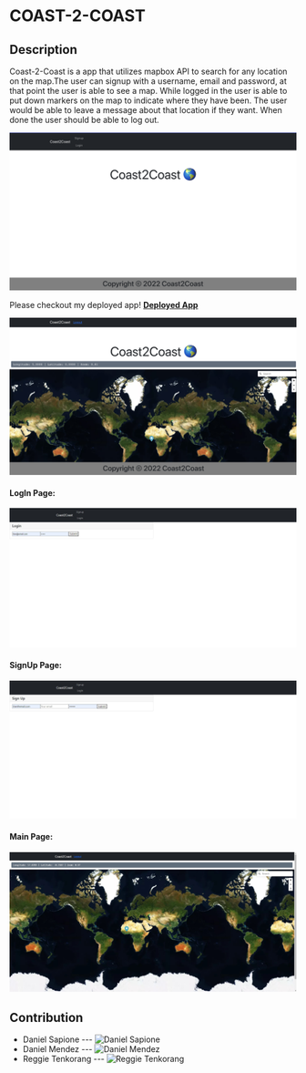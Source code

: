 # COAST-2-COAST

## Description 


Coast-2-Coast is a app that utilizes mapbox API to search for any location on the map.The user can signup with a username, email and password, at that point the user is able to see a map. While logged in the user is able to put down markers on the map to indicate where they have been. The user would be able to leave a message about that location if they want. When done the user should be able to log out.


![screenshot](client/src/assets/images/home.png)


Please checkout my deployed app! **[Deployed App](https://coast-2-coast.herokuapp.com/)**


![screenshot](client/src/assets/images/map.png)


#### LogIn Page:
![Log In](/assets/images/LogIn.jpg)


#### SignUp Page:
![Sign Up](/assets/images/SignUp.jpg)

#### Main Page:
![Main In](/assets/images/Main.jpg)



## Contribution
- Daniel Sapione  --- ![Daniel Sapione](https://github.com/dsapione)
- Daniel Mendez  --- ![Daniel Mendez](https://github.com/DanProgramsIt)
- Reggie Tenkorang  --- ![Reggie Tenkorang](https://github.com/reggietenk)
